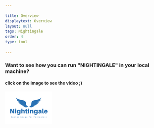 ```yaml
---

title: Overview
displaytext: Overview
layout: null
tags: Nightingale
order: 4
type: tool

---
```


### Want to see how you can run "NIGHTINGALE" in your local machine?

#### click on the image to see the video ;)

[<img src="assets\images\Nightingale.png" width="30%" height="30%">](https://youtu.be/CjEgyBZHnn4 "Watch Video of demo of NIGHTINGALE")
